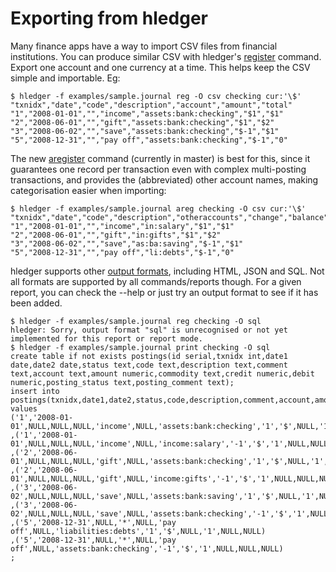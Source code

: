 # Exporting from hledger

Many finance apps have a way to import CSV files from financial institutions.
You can produce similar CSV with hledger's [register] command.
Export one account and one currency at a time. This helps keep the CSV
simple and importable. Eg:

```shell
$ hledger -f examples/sample.journal reg -O csv checking cur:'\$'
"txnidx","date","code","description","account","amount","total"
"1","2008-01-01","","income","assets:bank:checking","$1","$1"
"2","2008-06-01","","gift","assets:bank:checking","$1","$2"
"3","2008-06-02","","save","assets:bank:checking","$-1","$1"
"5","2008-12-31","","pay off","assets:bank:checking","$-1","0"
```

The new [aregister] command (currently in master) is best for this,
since it guarantees one record per transaction even with complex
multi-posting transactions, and provides the (abbreviated) other
account names, making categorisation easier when importing:

```shell
$ hledger -f examples/sample.journal areg checking -O csv cur:'\$'
"txnidx","date","code","description","otheraccounts","change","balance"
"1","2008-01-01","","income","in:salary","$1","$1"
"2","2008-06-01","","gift","in:gifts","$1","$2"
"3","2008-06-02","","save","as:ba:saving","$-1","$1"
"5","2008-12-31","","pay off","li:debts","$-1","0"
```

hledger supports other [output formats], including HTML, JSON and SQL.
Not all formats are supported by all commands/reports though.
For a given report, you can check the --help or just try an output
format to see if it has been added.

```shell
$ hledger -f examples/sample.journal reg checking -O sql
hledger: Sorry, output format "sql" is unrecognised or not yet implemented for this report or report mode.
$ hledger -f examples/sample.journal print checking -O sql
create table if not exists postings(id serial,txnidx int,date1 date,date2 date,status text,code text,description text,comment text,account text,amount numeric,commodity text,credit numeric,debit numeric,posting_status text,posting_comment text);
insert into postings(txnidx,date1,date2,status,code,description,comment,account,amount,commodity,credit,debit,posting_status,posting_comment) values
('1','2008-01-01',NULL,NULL,NULL,'income',NULL,'assets:bank:checking','1','$',NULL,'1',NULL,NULL)
,('1','2008-01-01',NULL,NULL,NULL,'income',NULL,'income:salary','-1','$','1',NULL,NULL,NULL)
,('2','2008-06-01',NULL,NULL,NULL,'gift',NULL,'assets:bank:checking','1','$',NULL,'1',NULL,NULL)
,('2','2008-06-01',NULL,NULL,NULL,'gift',NULL,'income:gifts','-1','$','1',NULL,NULL,NULL)
,('3','2008-06-02',NULL,NULL,NULL,'save',NULL,'assets:bank:saving','1','$',NULL,'1',NULL,NULL)
,('3','2008-06-02',NULL,NULL,NULL,'save',NULL,'assets:bank:checking','-1','$','1',NULL,NULL,NULL)
,('5','2008-12-31',NULL,'*',NULL,'pay off',NULL,'liabilities:debts','1','$',NULL,'1',NULL,NULL)
,('5','2008-12-31',NULL,'*',NULL,'pay off',NULL,'assets:bank:checking','-1','$','1',NULL,NULL,NULL)
;
```

[register]: hledger.html#register
[aregister]: hledger.html#aregister
[output formats]: hledger.html#output-format
